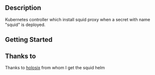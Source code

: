 ## Description
Kubernetes controller which install squid proxy when a secret with name "squid" is deployed.

## Getting Started

## Thanks to
Thanks to [holosix](https://github.com/holosix/squid-helm) from whom I get the squid helm